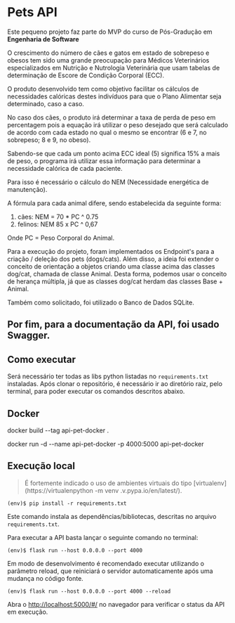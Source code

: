 # Pets API

Este pequeno projeto faz parte do MVP do curso de Pós-Gradução em **Engenharia de Software** 

O crescimento do número de cães e gatos em estado de sobrepeso e obesos tem sido uma grande preocupação para Médicos Veterinários especializados em Nutrição e Nutrologia Veterinária que usam tabelas de determinação de Escore de Condição Corporal (ECC).

O produto desenvolvido tem como objetivo facilitar os cálculos de necessidades calóricas destes indivíduos para que o Plano Alimentar seja determinado, caso a caso.

No caso dos cães, o produto irá determinar a taxa de perda de peso em percentagem pois a equação irá utilizar o peso desejado que será calculado de acordo com cada estado no qual o mesmo se encontrar (6 e 7, no sobrepeso; 8 e 9, no obeso). 

Sabendo-se que cada um ponto acima ECC ideal (5) significa 15% a mais de peso, o programa irá utilizar essa informação para determinar a necessidade calórica de cada paciente. 

Para isso é necessário o cálculo do NEM (Necessidade energética de manutenção).

A fórmula para cada animal difere, sendo estabelecida da seguinte forma:

1) cães: NEM = 70 * PC ^ 0.75
2) felinos: NEM 85 x PC ^  0,67
 
Onde PC = Peso Corporal do Animal.

Para a execução do projeto, foram implementados os Endpoint's para a criação / deleção dos pets (dogs/cats). 
Além disso, a ideia foi extender o conceito de orientação a objetos criando uma classe acima das classes dog/cat, chamada de classe Animal.
Desta forma, podemos usar o conceito de herança múltipla, já que as classes dog/cat herdam das classes Base + Animal.

Também como solicitado, foi utilizado o Banco de Dados SQLite.

Por fim, para a documentação da API, foi usado Swagger.
---
## Como executar 

Será necessário ter todas as libs python listadas no `requirements.txt` instaladas.
Após clonar o repositório, é necessário ir ao diretório raiz, pelo terminal, para poder executar os comandos descritos abaixo.

## Docker

docker build --tag api-pet-docker . 

docker run -d --name api-pet-docker -p 4000:5000 api-pet-docker

## Execução local

> É fortemente indicado o uso de ambientes virtuais do tipo [virtualenv](https://virtualenpython -m venv .v.pypa.io/en/latest/).

```
(env)$ pip install -r requirements.txt
```

Este comando instala as dependências/bibliotecas, descritas no arquivo `requirements.txt`.

Para executar a API basta lançar o seguinte comando no terminal:

```
(env)$ flask run --host 0.0.0.0 --port 4000
```

Em modo de desenvolvimento é recomendado executar utilizando o parâmetro reload, que reiniciará o servidor
automaticamente após uma mudança no código fonte. 

```
(env)$ flask run --host 0.0.0.0 --port 4000 --reload
```

Abra o [http://localhost:5000/#/](http://localhost:4000/#/) no navegador para verificar o status da API em execução.

